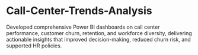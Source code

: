 # Call-Center-Trends-Analysis
Developed comprehensive Power BI dashboards on call center performance, customer churn, retention, and workforce diversity, delivering actionable insights that improved decision-making, reduced churn risk, and supported HR policies.
